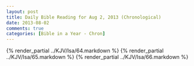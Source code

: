 ```yaml
---
layout: post
title: Daily Bible Reading for Aug 2, 2013 (Chronological)
date: 2013-08-02
comments: true
categories: [Bible in a Year - Chron]
---
```

{% render_partial ../KJV/Isa/64.markdown %}
{% render_partial ../KJV/Isa/65.markdown %}
{% render_partial ../KJV/Isa/66.markdown %}
